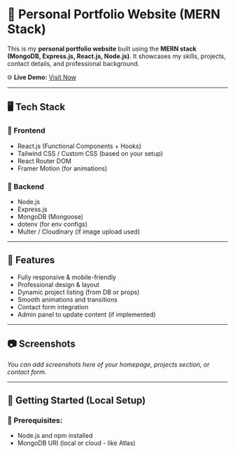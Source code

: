# 🌟 Personal Portfolio Website (MERN Stack)

This is my **personal portfolio website** built using the **MERN stack (MongoDB, Express.js, React.js, Node.js)**. It showcases my skills, projects, contact details, and professional background.

🌐 **Live Demo:** [Visit Now](https://portfolio-website-tnpr.onrender.com)

---

## 🖥️ Tech Stack

### 🔷 Frontend
- React.js (Functional Components + Hooks)
- Tailwind CSS / Custom CSS (based on your setup)
- React Router DOM
- Framer Motion (for animations)

### 🔶 Backend
- Node.js
- Express.js
- MongoDB (Mongoose)
- dotenv (for env configs)
- Multer / Cloudinary (if image upload used)

---

## 📁 Features

- Fully responsive & mobile-friendly
- Professional design & layout
- Dynamic project listing (from DB or props)
- Smooth animations and transitions
- Contact form integration
- Admin panel to update content (if implemented)

---

## 📷 Screenshots

_You can add screenshots here of your homepage, projects section, or contact form._

---

## 🚀 Getting Started (Local Setup)

### 🔧 Prerequisites:
- Node.js and npm installed
- MongoDB URI (local or cloud - like Atlas)



